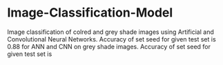 # Image-Classification-Model
Image classification of colred and grey shade images using Artificial and Convolutional Neural Networks.
Accuracy of set seed for given test set is 0.88 for ANN and CNN on grey shade images.
Accuracy of set seed for given test set is 
